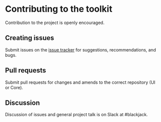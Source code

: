 # Contributing to the toolkit

Contribution to the project is openly encouraged.

## Creating issues

Submit issues on the [issue tracker](issues) for suggestions, recommendations, and bugs.

## Pull requests

Submit pull requests for changes and amends to the correct repository (UI or Core).

## Discussion

Discussion of issues and general project talk is on Slack at #blackjack.
